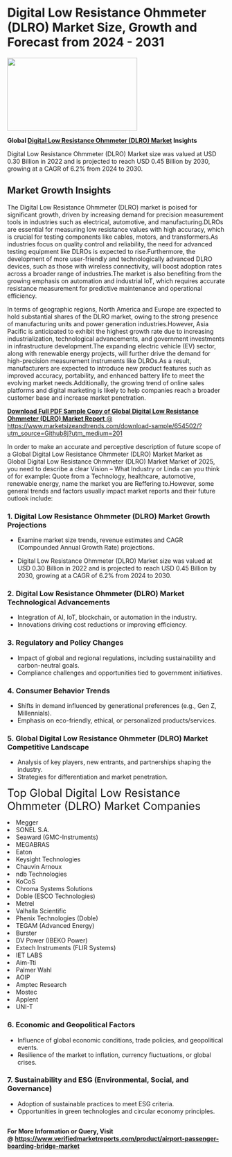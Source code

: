 <H1>Digital Low Resistance Ohmmeter (DLRO) Market Size, Growth and Forecast from 2024 - 2031</H1><img class="aligncenter size-medium wp-image-584254" src="https://thirdeyenews.in/wp-content/uploads/2024/09/Global-Market-Research-300x168.jpeg" alt="" width="300" height="168" /><p><strong>Global&nbsp;<a href="https://www.marketsizeandtrends.com/download-sample/654502/?utm_source=Github8j?utm_medium=201">Digital Low Resistance Ohmmeter (DLRO) Market</a> Insights</strong></p><p>Digital Low Resistance Ohmmeter (DLRO) Market size was valued at USD 0.30 Billion in 2022 and is projected to reach USD 0.45 Billion by 2030, growing at a CAGR of 6.2% from 2024 to 2030.</p><p><h2>Market Growth Insights</h2> <p>The Digital Low Resistance Ohmmeter (DLRO) market is poised for significant growth, driven by increasing demand for precision measurement tools in industries such as electrical, automotive, and manufacturing.DLROs are essential for measuring low resistance values with high accuracy, which is crucial for testing components like cables, motors, and transformers.As industries focus on quality control and reliability, the need for advanced testing equipment like DLROs is expected to rise.Furthermore, the development of more user-friendly and technologically advanced DLRO devices, such as those with wireless connectivity, will boost adoption rates across a broader range of industries.The market is also benefiting from the growing emphasis on automation and industrial IoT, which requires accurate resistance measurement for predictive maintenance and operational efficiency.</p> <p><a href="download_sample_link_here"></a></p> <p>In terms of geographic regions, North America and Europe are expected to hold substantial shares of the DLRO market, owing to the strong presence of manufacturing units and power generation industries.However, Asia Pacific is anticipated to exhibit the highest growth rate due to increasing industrialization, technological advancements, and government investments in infrastructure development.The expanding electric vehicle (EV) sector, along with renewable energy projects, will further drive the demand for high-precision measurement instruments like DLROs.As a result, manufacturers are expected to introduce new product features such as improved accuracy, portability, and enhanced battery life to meet the evolving market needs.Additionally, the growing trend of online sales platforms and digital marketing is likely to help companies reach a broader customer base and increase market penetration.</p> <p><a href="get_more_link_here"></p><p><span class=""><strong>Download Full PDF Sample Copy of Global Digital Low Resistance Ohmmeter (DLRO) Market Report</strong> @ <a href="https://www.marketsizeandtrends.com/download-sample/654502/?utm_source=Github8j?utm_medium=201" target="_blank">https://www.marketsizeandtrends.com/download-sample/654502/?utm_source=Github8j?utm_medium=201</a></span></p><p>In order to make an accurate and perceptive description of future scope of a Global&nbsp;Digital Low Resistance Ohmmeter (DLRO) Market Market as Global&nbsp;Digital Low Resistance Ohmmeter (DLRO) Market Market of 2025, you need to describe a clear Vision &ndash; What Industry or Linda can you think of for example: Quote from a Technology, healthcare, automotive, renewable energy, name the market you are Reffering to.However, some general trends and factors usually impact market reports and their future outlook include:</p><h3>1.&nbsp;<strong>Digital Low Resistance Ohmmeter (DLRO) Market Growth Projections</strong></h3><ul><li>Examine market size trends, revenue estimates and CAGR (Compounded Annual Growth Rate) projections.</li><li><p>Digital Low Resistance Ohmmeter (DLRO) Market size was valued at USD 0.30 Billion in 2022 and is projected to reach USD 0.45 Billion by 2030, growing at a CAGR of 6.2% from 2024 to 2030.</p></li></ul><h3>2.&nbsp;<strong>Digital Low Resistance Ohmmeter (DLRO) Market Technological Advancements</strong></h3><ul><li>Integration of AI, IoT, blockchain, or automation in the industry.</li><li>Innovations driving cost reductions or improving efficiency.</li></ul><h3>3.&nbsp;<strong>Regulatory and Policy Changes</strong></h3><ul><li>Impact of global and regional regulations, including sustainability and carbon-neutral goals.</li><li>Compliance challenges and opportunities tied to government initiatives.</li></ul><h3>4.&nbsp;<strong>Consumer Behavior Trends</strong></h3><ul><li>Shifts in demand influenced by generational preferences (e.g., Gen Z, Millennials).</li><li>Emphasis on eco-friendly, ethical, or personalized products/services.</li></ul><h3>5.&nbsp;<strong>Global Digital Low Resistance Ohmmeter (DLRO) Market Competitive Landscape</strong></h3><ul><li>Analysis of key players, new entrants, and partnerships shaping the industry.</li><li>Strategies for differentiation and market penetration.</li></ul><p data-pm-slice="1 1 []"><span style="color: inherit; font-family: inherit; font-size: 25px;">Top Global Digital Low Resistance Ohmmeter (DLRO) Market Companies</span></p><div class="" data-test-id=""><p><li>Megger</li><li> SONEL S.A.</li><li> Seaward (GMC-Instruments)</li><li> MEGABRAS</li><li> Eaton</li><li> Keysight Technologies</li><li> Chauvin Arnoux</li><li> ndb Technologies</li><li> KoCoS</li><li> Chroma Systems Solutions</li><li> Doble (ESCO Technologies)</li><li> Metrel</li><li> Valhalla Scientific</li><li> Phenix Technologies (Doble)</li><li> TEGAM (Advanced Energy)</li><li> Burster</li><li> DV Power (IBEKO Power)</li><li> Extech Instruments (FLIR Systems)</li><li> IET LABS</li><li> Aim-Tti</li><li> Palmer Wahl</li><li> AOIP</li><li> Amptec Research</li><li> Mostec</li><li> Applent</li><li> UNI-T</li></p></div><h3>6.&nbsp;<strong>Economic and Geopolitical Factors</strong></h3><ul><li>Influence of global economic conditions, trade policies, and geopolitical events.</li><li>Resilience of the market to inflation, currency fluctuations, or global crises.</li></ul><h3>7.&nbsp;<strong>Sustainability and ESG (Environmental, Social, and Governance)</strong></h3><ul><li>Adoption of sustainable practices to meet ESG criteria.</li><li>Opportunities in green technologies and circular economy principles.</li></ul><h2><strong style="font-size: 14px;">For More Information or Query, Visit @&nbsp;</strong><a style="background-color: #ffffff; font-size: 14px;" href="https://www.marketsizeandtrends.com/report/digital-low-resistance-ohmmeter-dlro-market/" target="_blank">https://www.verifiedmarketreports.com/product/airport-passenger-boarding-bridge-market</a></h2>